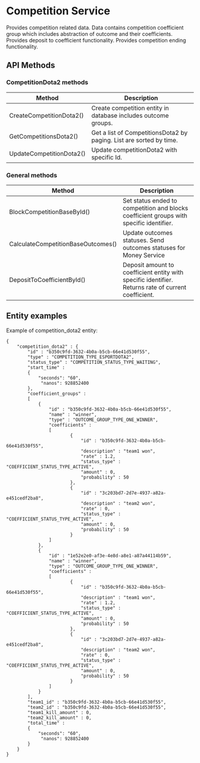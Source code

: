<h1>Competition Service</h1>
Provides competition related data. Data contains competition coefficient group which includes abstraction of outcome and their coefficients.
Provides deposit to coefficient functionality.
Provides competition ending functionality.

<h2>API Methods</h2>

<h3>CompetitionDota2 methods</h3>

| Method                   | Description                                                         |
| ------------------------ | ------------------------------------------------------------------- |
| CreateCompetitionDota2() | Create competition entity in database includes outcome groups.      |
| GetCompetitionsDota2()   | Get a list of CompetitionsDota2 by paging. List are sorted by time. |
| UpdateCompetitionDota2() | Update competitionDota2 with specific Id.                           |

<h3>General methods</h3>

| Method                             | Description                                                                                         |
| ---------------------------------- | --------------------------------------------------------------------------------------------------- |
| BlockCompetitionBaseById()         | Set status ended to competition and blocks coefficient groups with specific identifier.             |
| CalculateCompetitionBaseOutcomes() | Update outcomes statuses. Send outcomes statuses for Money Service                                  |
| DepositToCoefficientById()         | Deposit amount to coefficient entity with specific identifier. Returns rate of current coefficient. |

<h2>Entity examples</h2>

Example of competition_dota2 entity:

```
{
	"competition_dota2" : {
		"id" : "b350c9fd-3632-4b0a-b5cb-66e41d530f55",
		"type" : "COMPETITION_TYPE_ESPORTDOTA2",
		"status_type" : "COMPETITION_STATUS_TYPE_WAITING",
		"start_time" : 
		{
			"seconds": "60",
			 "nanos": 928852400
		},
		"coefficient_groups" : 
		[
			{
				"id" : "b350c9fd-3632-4b0a-b5cb-66e41d530f55",
				"name" : "winner",
				"type" : "OUTCOME_GROUP_TYPE_ONE_WINNER",
				"coefficients" : 
				[
						{
							"id" : "b350c9fd-3632-4b0a-b5cb-66e41d530f55",
							"description" : "team1 won",
							"rate" : 1.2,
							"status_type" : "COEFFICIENT_STATUS_TYPE_ACTIVE",
							"amount" : 0,
							"probability" : 50
						},
						{
							"id" : "3c203bd7-2d7e-4937-a82a-e451cedf2ba8",
							"description" : "team2 won",
							"rate" : 0,
							"status_type" : "COEFFICIENT_STATUS_TYPE_ACTIVE",
							"amount" : 0,
							"probability" : 50
						}
				]
			},
			{
				"id" : "1e52e2e0-af3e-4e8d-a8e1-a87a44114b59",
				"name" : "winner",
				"type" : "OUTCOME_GROUP_TYPE_ONE_WINNER",
				"coefficients" : 
				[
						{
							"id" : "b350c9fd-3632-4b0a-b5cb-66e41d530f55",
							"description" : "team1 won",
							"rate" : 1.2,
							"status_type" : "COEFFICIENT_STATUS_TYPE_ACTIVE",
							"amount" : 0,
							"probability" : 50
						},
						{
							"id" : "3c203bd7-2d7e-4937-a82a-e451cedf2ba8",
							"description" : "team2 won",
							"rate" : 0,
							"status_type" : "COEFFICIENT_STATUS_TYPE_ACTIVE",
							"amount" : 0,
							"probability" : 50
						}
				]
			}
		],
		"team1_id" : "b350c9fd-3632-4b0a-b5cb-66e41d530f55",
		"team2_id" : "b350c9fd-3632-4b0a-b5cb-66e41d530f55",
		"team1_kill_amount" : 0,
		"team2_kill_amount" : 0,
		"total_time" : 
		{
			"seconds": "60",
			 "nanos": 928852400
		}
	}
}
```